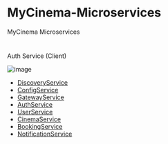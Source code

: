 # MyCinema-Microservices
MyCinema Microservices
#
Auth Service (Client)

![image](https://user-images.githubusercontent.com/70531267/205470778-9f866fd3-b910-4ec1-a19f-7ab4a56bc4a7.png)

- [DiscoveryService](https://github.com/mfyasykur/DiscoveryService-MyCinemaMicroservices)
- [ConfigService](https://github.com/mfyasykur/ConfigService-MyCinemaMicroservices)
- [GatewayService](https://github.com/mfyasykur/GatewayService-MyCinemaMicroservices)
- [AuthService](https://github.com/mfyasykur/AuthService-MyCinemaMicroservices)
- [UserService](https://github.com/mfyasykur/UserService-MyCinemaMicroservices)
- [CinemaService](https://github.com/mfyasykur/CinemaService-MyCinemaMicroservices)
- [BookingService](https://github.com/mfyasykur/BookingService-MyCinemaMicroservices)
- [NotificationService](https://github.com/mfyasykur/NotificationService-MyCinemaMicroservices)
